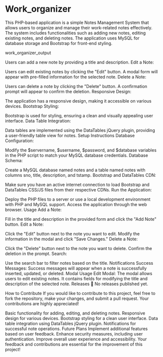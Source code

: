 # Work_organizer
This PHP-based application is a simple Notes Management System that allows users to organize and manage their work-related notes effectively. The system includes functionalities such as adding new notes, editing existing notes, and deleting notes. The application uses MySQL for database storage and Bootstrap for front-end styling.

work_organizer_output

Users can add a new note by providing a title and description.
Edit a Note:

Users can edit existing notes by clicking the "Edit" button. A modal form will appear with pre-filled information for the selected note.
Delete a Note:

Users can delete a note by clicking the "Delete" button. A confirmation prompt will appear to confirm the deletion.
Responsive Design:

The application has a responsive design, making it accessible on various devices.
Bootstrap Styling:

Bootstrap is used for styling, ensuring a clean and visually appealing user interface.
Data Table Integration:

Data tables are implemented using the DataTables jQuery plugin, providing a user-friendly table view for notes.
Setup Instructions
Database Configuration:

Modify the $servername, $username, $password, and $database variables in the PHP script to match your MySQL database credentials.
Database Schema:

Create a MySQL database named notes and a table named notes with columns sno, title, description, and tstamp.
Bootstrap and DataTables CDN:

Make sure you have an active internet connection to load Bootstrap and DataTables CSS/JS files from their respective CDNs.
Run the Application:

Deploy the PHP files to a server or use a local development environment with PHP and MySQL support.
Access the application through the web browser.
Usage
Add a Note:

Fill in the title and description in the provided form and click the "Add Note" button.
Edit a Note:

Click the "Edit" button next to the note you want to edit. Modify the information in the modal and click "Save Changes."
Delete a Note:

Click the "Delete" button next to the note you want to delete. Confirm the deletion in the prompt.
Search:

Use the search bar to filter notes based on the title.
Notifications
Success Messages:
Success messages will appear when a note is successfully inserted, updated, or deleted.
Modal Usage
Edit Modal:
The modal allows users to edit existing notes. It contains fields for modifying the title and description of the selected note.
Releases
🚀 No releases published yet.

How to Contribute
If you would like to contribute to this project, feel free to fork the repository, make your changes, and submit a pull request. Your contributions are highly appreciated!

Basic functionality for adding, editing, and deleting notes.
Responsive design for various devices.
Bootstrap styling for a clean user interface.
Data table integration using DataTables jQuery plugin.
Notifications for successful note operations.
Future Plans
Implement additional features based on user feedback.
Enhance security measures, including user authentication.
Improve overall user experience and accessibility.
Your feedback and contributions are essential for the improvement of this project!
